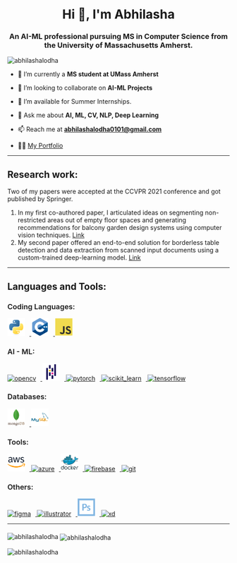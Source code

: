 <h1 align="center" style="font-weight: 700">Hi 👋, I'm Abhilasha</h1>
<h3 align="center">An AI-ML professional pursuing MS in Computer Science from the University of Massachusetts Amherst.
</h3>

<p align="left"> <img
        src="https://komarev.com/ghpvc/?username=abhilashalodha&label=Profile%20views&color=0e75b6&style=flat"
        alt="abhilashalodha" /> </p>

- 🔭 I’m currently a **MS student at UMass Amherst**

- 👯 I’m looking to collaborate on **AI-ML Projects**

- 🤝 I’m available for Summer Internships.

- 💬 Ask me about **AI, ML, CV, NLP, Deep Learning**

- 📫 Reach me at **abhilashalodha0101@gmail.com**

- 👨‍💻 [My Portfolio](https://abhilashalodha.github.io/)

<hr>

<h2 align="left" style="font-weight: 700">Research work:</h2>
<p style="margin-top: 10px">
Two of my papers were accepted at the CCVPR 2021 conference and got published by Springer.

1. In my first co-authored paper, I articulated ideas on segmenting non-restricted areas out of empty floor spaces and generating recommendations for balcony garden design systems using computer vision techniques. [Link](https://link.springer.com/chapter/10.1007/978-3-031-09909-0_7)
2.  My second paper offered an end-to-end solution for borderless table detection and data extraction from scanned input documents using a custom-trained deep-learning model. [Link](https://link.springer.com/chapter/10.1007/978-3-031-09909-0_6)
</p>

<hr>

<h2 align="left" style="font-weight: 700">Languages and Tools:</h2>
<h3 style="font-weight: 600"> Coding Languages: </h3>
<p align="left" style="margin-top: 10px">
<a href="https://www.python.org" target="_blank"
        rel="noreferrer"> <img
            src="https://raw.githubusercontent.com/devicons/devicon/master/icons/python/python-original.svg"
            alt="python" width="40" height="40" style="margin-right: 10px"/> </a>
<a href="https://www.w3schools.com/cpp/" target="_blank"
        rel="noreferrer"> <img
            src="https://raw.githubusercontent.com/devicons/devicon/master/icons/cplusplus/cplusplus-original.svg"
            alt="cplusplus" width="40" height="40" style="margin-right: 10px"/> </a>
<a href="https://developer.mozilla.org/en-US/docs/Web/JavaScript"
        target="_blank" rel="noreferrer"> <img
            src="https://raw.githubusercontent.com/devicons/devicon/master/icons/javascript/javascript-original.svg"
            alt="javascript" width="40" height="40" style="margin-right: 10px"/> </a>

</p>

<h3 style="font-weight: 600">AI - ML:</h3>
<p align="left" style="margin-top: 10px">
<a href="https://opencv.org/" target="_blank" rel="noreferrer">
        <img src="https://www.vectorlogo.zone/logos/opencv/opencv-icon.svg" alt="opencv" width="40" height="40" style="margin-right: 10px"/> </a>
    <a href="https://pandas.pydata.org/" target="_blank" rel="noreferrer"> <img
            src="https://raw.githubusercontent.com/devicons/devicon/2ae2a900d2f041da66e950e4d48052658d850630/icons/pandas/pandas-original.svg"
            alt="pandas" width="40" height="40" style="margin-right: 10px"/> </a> 
    <a href="https://pytorch.org/" target="_blank" rel="noreferrer">
        <img src="https://www.vectorlogo.zone/logos/pytorch/pytorch-icon.svg" alt="pytorch" width="40" height="40" style="margin-right: 10px" />
    </a> 
    <a href="https://scikit-learn.org/" target="_blank" rel="noreferrer"> <img
            src="https://upload.wikimedia.org/wikipedia/commons/0/05/Scikit_learn_logo_small.svg" alt="scikit_learn"
            width="40" height="40" style="margin-right: 10px"/> 
    </a>
    <a href="https://www.tensorflow.org" target="_blank" rel="noreferrer"> <img
            src="https://www.vectorlogo.zone/logos/tensorflow/tensorflow-icon.svg" alt="tensorflow" width="40"
            height="40" style="margin-right: 10px"/> </a>
</p>

<h3 style="font-weight: 600">Databases:</h3>
<p align="left" style="margin-top: 10px">
<a href="https://www.mongodb.com/" target="_blank" rel="noreferrer"> <img
            src="https://raw.githubusercontent.com/devicons/devicon/master/icons/mongodb/mongodb-original-wordmark.svg"
            alt="mongodb" width="40" height="40" style="margin-right: 10px"/> </a>
<a href="https://www.mysql.com/" target="_blank"
        rel="noreferrer"> <img
            src="https://raw.githubusercontent.com/devicons/devicon/master/icons/mysql/mysql-original-wordmark.svg"
            alt="mysql" width="40" height="40" style="margin-right: 10px"/> </a>
</p>

<h3 style="font-weight: 600">Tools:</h3>
<p align="left" style="margin-top: 10px">
<a href="https://aws.amazon.com" target="_blank" rel="noreferrer"> <img
            src="https://raw.githubusercontent.com/devicons/devicon/master/icons/amazonwebservices/amazonwebservices-original-wordmark.svg"
            alt="aws" width="40" height="40" style="margin-right: 10px"/> </a>
<a href="https://azure.microsoft.com/en-in/" target="_blank"
        rel="noreferrer"> <img src="https://www.vectorlogo.zone/logos/microsoft_azure/microsoft_azure-icon.svg"
            alt="azure" width="40" height="40" style="margin-right: 10px"/> </a>
<a href="https://www.docker.com/" target="_blank"
        rel="noreferrer"> <img
            src="https://raw.githubusercontent.com/devicons/devicon/master/icons/docker/docker-original-wordmark.svg"
            alt="docker" width="40" height="40" style="margin-right: 10px"/> </a>
<a href="https://firebase.google.com/" target="_blank" rel="noreferrer"> <img
            src="https://www.vectorlogo.zone/logos/firebase/firebase-icon.svg" alt="firebase" width="40" height="40" style="margin-right: 10px"/>
</a>
<a href="https://git-scm.com/" target="_blank" rel="noreferrer"> <img
            src="https://www.vectorlogo.zone/logos/git-scm/git-scm-icon.svg" alt="git" width="40" height="40" style="margin-right: 10px"/> </a>
</p>

<h3 style="font-weight: 600">Others:</h3>
<p align="left" style="margin-top: 10px">
     <a href="https://www.figma.com/" target="_blank"
        rel="noreferrer"> <img src="https://www.vectorlogo.zone/logos/figma/figma-icon.svg" alt="figma" width="40"
            height="40" style="margin-right: 10px"/> </a>
     <a
        href="https://www.adobe.com/in/products/illustrator.html" target="_blank" rel="noreferrer"> <img
            src="https://www.vectorlogo.zone/logos/adobe_illustrator/adobe_illustrator-icon.svg" alt="illustrator"
            width="40" height="40" style="margin-right: 10px"/> </a>
    <a href="https://www.photoshop.com/en" target="_blank"
        rel="noreferrer"> <img
            src="https://raw.githubusercontent.com/devicons/devicon/master/icons/photoshop/photoshop-line.svg"
            alt="photoshop" width="40" height="40" style="margin-right: 10px"/> </a>
    <a href="https://www.adobe.com/products/xd.html" target="_blank" rel="noreferrer"> <img
            src="https://cdn.worldvectorlogo.com/logos/adobe-xd.svg" alt="xd" width="40" height="40" style="margin-right: 10px"/> </a>
</p>

<hr>
<div style="margin-top: 20px"></div>
<p><img align="left"
        src="https://github-readme-stats.vercel.app/api/top-langs?username=abhilashalodha&show_icons=true&locale=en&layout=compact"
        alt="abhilashalodha" /></p>

<p>&nbsp;<img align="center"
        src="https://github-readme-stats.vercel.app/api?username=abhilashalodha&show_icons=true&locale=en"
        alt="abhilashalodha" /></p>

<p><img align="center" src="https://github-readme-streak-stats.herokuapp.com/?user=abhilashalodha&"
        alt="abhilashalodha" /></p>
